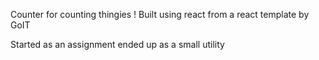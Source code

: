 Counter for counting thingies !
Built using react from a react template by GoIT 

Started as an assignment ended up as a small utility 
